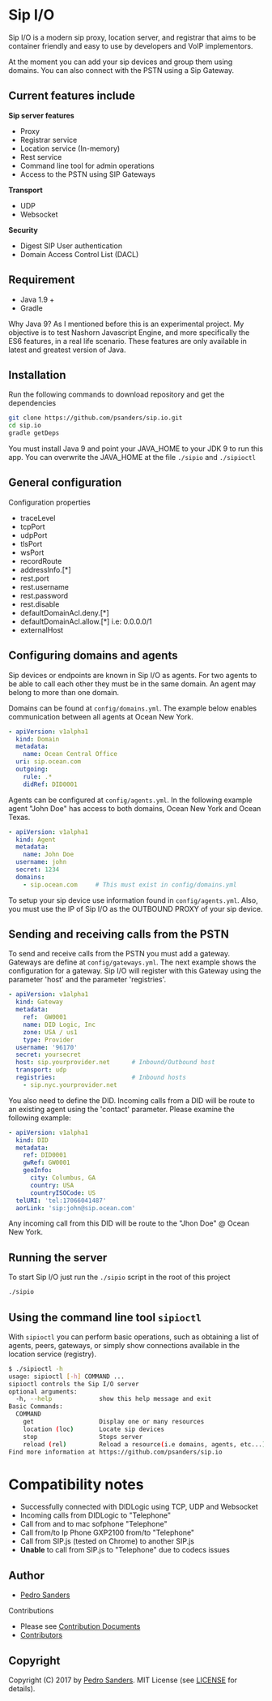 # Sip I/O

Sip I/O is a modern sip proxy, location server, and registrar that aims to be container friendly and easy to use by 
developers and VoIP implementors.

At the moment you can add your sip devices and group them using domains. You can also connect with the PSTN using a 
Sip Gateway.

## Current features include

**Sip server features**

- Proxy
- Registrar service
- Location service (In-memory)
- Rest service
- Command line tool for admin operations
- Access to the PSTN using SIP Gateways

**Transport**

- UDP
- Websocket

**Security**

- Digest SIP User authentication
- Domain Access Control List (DACL)

## Requirement

* Java 1.9 +
* Gradle

Why Java 9? As I mentioned before this is an experimental project. My objective is to test Nashorn Javascript Engine, 
and more specifically the ES6 features, in a real life scenario. These features are only available in latest and greatest 
version of Java.

## Installation

Run the following commands to download repository and get the dependencies

```bash
git clone https://github.com/psanders/sip.io.git
cd sip.io
gradle getDeps
```

You must install Java 9 and point your JAVA_HOME to your JDK 9 to run this app. You can overwrite the JAVA_HOME at the 
file `./sipio` and `./sipioctl`

## General configuration

Configuration properties

- traceLevel
- tcpPort
- udpPort
- tlsPort
- wsPort
- recordRoute
- addressInfo.[*]
- rest.port
- rest.username
- rest.password
- rest.disable
- defaultDomainAcl.deny.[*]
- defaultDomainAcl.allow.[*]  i.e: 0.0.0.0/1
- externalHost

## Configuring domains and agents

Sip devices or endpoints are known in Sip I/O as agents. For two agents to be able to call each other they must be in the 
same domain. An agent may belong to more than one domain.

Domains can be found at `config/domains.yml`. The example below enables communication between all agents at Ocean New York.

```yaml
- apiVersion: v1alpha1
  kind: Domain
  metadata:
    name: Ocean Central Office
  uri: sip.ocean.com
  outgoing:
    rule: .*
    didRef: DID0001
```

Agents can be configured at `config/agents.yml`. In the following example agent "John Doe" has access to both domains, 
Ocean New York and Ocean Texas.

```yaml
- apiVersion: v1alpha1
  kind: Agent
  metadata:
    name: John Doe
  username: john
  secret: 1234
  domains:
    - sip.ocean.com     # This must exist in config/domains.yml
```

To setup your sip device use information found in `config/agents.yml`. Also, you must use the IP of Sip I/O as the 
OUTBOUND PROXY of your sip device.

## Sending and receiving calls from the PSTN

To send and receive calls from the PSTN you must add a gateway. Gateways are define at `config/gateways.yml`. The next 
example shows the configuration for a gateway. Sip I/O will register with this Gateway using the parameter 'host'
and the parameter 'registries'.

```yaml
- apiVersion: v1alpha1
  kind: Gateway
  metadata:
    ref:  GW0001
    name: DID Logic, Inc
    zone: USA / us1
    type: Provider
  username: '96170'
  secret: yoursecret
  host: sip.yourprovider.net      # Inbound/Outbound host
  transport: udp
  registries:                     # Inbound hosts
    - sip.nyc.yourprovider.net 
```

You also need to define the DID. Incoming calls from a DID will be route to an existing agent using the 'contact' 
parameter. Please examine the following example:

```yaml
- apiVersion: v1alpha1
  kind: DID
  metadata:
    ref: DID0001
    gwRef: GW0001
    geoInfo:
      city: Columbus, GA
      country: USA
      countryISOCode: US
  telURI: 'tel:17066041487'
  aorLink: 'sip:john@sip.ocean.com'
```

Any incoming call from this DID will be route to the "Jhon Doe" @ Ocean New York.

## Running the server

To start Sip I/O just run the `./sipio` script in the root of this 
project

```bash
./sipio
```

## Using the command line tool `sipioctl`

With `sipioctl` you can perform basic operations, such as obtaining a list of agents, peers, gateways, or simply show 
connections available in the location service (registry).

```bash
$ ./sipioctl -h
usage: sipioctl [-h] COMMAND ...
sipioctl controls the Sip I/O server
optional arguments:
  -h, --help             show this help message and exit
Basic Commands:
  COMMAND
    get                  Display one or many resources
    location (loc)       Locate sip devices
    stop                 Stops server
    reload (rel)         Reload a resource(i.e domains, agents, etc...)
Find more information at https://github.com/psanders/sip.io
```

# Compatibility notes

- Successfully connected with DIDLogic using TCP, UDP and Websocket
- Incoming calls from DIDLogic to "Telephone"
- Call from and to mac sofphone "Telephone"
- Call from/to Ip Phone GXP2100 from/to "Telephone"
- Call from SIP.js (tested on Chrome) to another SIP.js
- **Unable** to call from SIP.js to "Telephone" due to codecs issues

## Author
 - [Pedro Sanders](https://github.com/psanders)

Contributions

 - Please see [Contribution Documents](https://github.com/psanders/sip.io/blob/master/CONTRIBUTING.md)
 - [Contributors](https://github.com/psanders/sip.io/graphs/contributors)

## Copyright
Copyright (C) 2017 by [Pedro Sanders](https://github.com/psanders). MIT License (see [LICENSE](https://github.com/psanders/sip.io/blob/master/LICENSE) for details).
